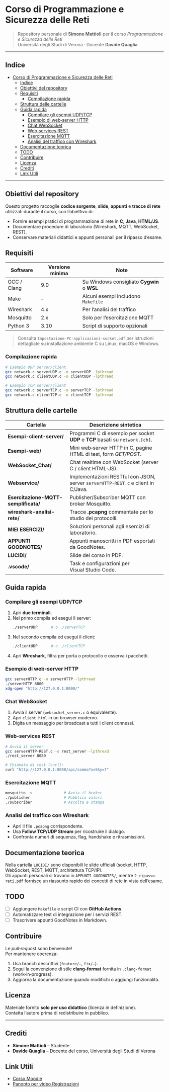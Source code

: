 # Corso di Programmazione e Sicurezza delle Reti

> Repository personale di **Simone Mattioli** per il corso _Programmazione e Sicurezza delle Reti_  
> Università degli Studi di Verona · Docente **Davide Quaglia**

---

## Indice
- [Corso di Programmazione e Sicurezza delle Reti](#corso-di-programmazione-e-sicurezza-delle-reti)
  - [Indice](#indice)
  - [Obiettivi del repository](#obiettivi-del-repository)
  - [Requisiti](#requisiti)
    - [Compilazione rapida](#compilazione-rapida)
  - [Struttura delle cartelle](#struttura-delle-cartelle)
  - [Guida rapida](#guida-rapida)
    - [Compilare gli esempi UDP/TCP](#compilare-gli-esempi-udptcp)
    - [Esempio di web‑server HTTP](#esempio-di-webserver-http)
    - [Chat WebSocket](#chat-websocket)
    - [Web‑services REST](#webservices-rest)
    - [Esercitazione MQTT](#esercitazione-mqtt)
    - [Analisi del traffico con Wireshark](#analisi-del-traffico-con-wireshark)
  - [Documentazione teorica](#documentazione-teorica)
  - [TODO](#todo)
  - [Contribuire](#contribuire)
  - [Licenza](#licenza)
  - [Crediti](#crediti)
  - [Link Utili](#link-utili)


---

## Obiettivi del repository
Questo progetto raccoglie **codice sorgente**, **slide**, **appunti** e **tracce di rete** utilizzati durante il corso, con l’obiettivo di:

* Fornire esempi pratici di programmazione di rete in **C**, **Java**, **HTML/JS**.
* Documentare procedure di laboratorio (Wireshark, MQTT, WebSocket, REST).
* Conservare materiali didattici e appunti personali per il ripasso d’esame.

## Requisiti
| Software | Versione minima | Note |
|----------|-----------------|------|
| GCC / Clang | 9.0 | Su Windows consigliato **Cygwin** o **WSL** |
| Make | – | Alcuni esempi includono `Makefile` |
| Wireshark | 4.x | Per l’analisi del traffico |
| Mosquitto | 2.x | Solo per l’esercitazione MQTT |
| Python 3 | 3.10 | Script di supporto opzionali |

> Consulta `Impostazione-PC-applicazioni-socket.pdf` per istruzioni dettagliate su installazione ambiente C su Linux, macOS e Windows.

### Compilazione rapida
```bash
# Esempio UDP server/client
gcc network.c serverUDP.c -o serverUDP -lpthread
gcc network.c clientUDP.c -o clientUDP -lpthread

# Esempio TCP server/client
gcc network.c serverTCP.c -o serverTCP -lpthread
gcc network.c clientTCP.c -o clientTCP -lpthread
```

## Struttura delle cartelle
| Cartella | Descrizione sintetica |
|----------|-----------------------|
| **Esempi-client-server/** | Programmi C di esempio per socket **UDP** e **TCP** basati su `network.[ch]`. |
| **Esempi-web/** | Mini web‑server HTTP in C, pagine HTML di test, form _GET/POST_. |
| **WebSocket_Chat/** | Chat realtime con WebSocket (server C / client HTML‑JS). |
| **Webservice/** | Implementazioni RESTful con JSON, server `serverHTTP-REST.c` e client in C/Java. |
| **Esercitazione-MQTT-semplificata/** | Publisher/Subscriber MQTT con broker Mosquitto. |
| **wireshark-analisi-rete/** | Tracce **.pcapng** commentate per lo studio dei protocolli. |
| **MIEI ESERCIZI/** | Soluzioni personali agli esercizi di laboratorio. |
| **APPUNTI GOODNOTES/** | Appunti manoscritti in PDF esportati da GoodNotes. |
| **LUCIDI/** | Slide del corso in PDF. |
| **.vscode/** | Task e configurazioni per Visual Studio Code. |

## Guida rapida

### Compilare gli esempi UDP/TCP
1. Apri **due terminali**.
2. Nel primo compila ed esegui il server:  
   ```bash
   ./serverUDP      # o ./serverTCP
   ```
3. Nel secondo compila ed esegui il client:  
   ```bash
   ./clientUDP      # o ./clientTCP
   ```
4. Apri **Wireshark**, filtra per porta o protocollo e osserva i pacchetti.

### Esempio di web‑server HTTP
```bash
gcc serverHTTP.c -o serverHTTP -lpthread
./serverHTTP 8000
xdg-open "http://127.0.0.1:8000/"
```

### Chat WebSocket
1. Avvia il server (`websocket_server.c` o equivalente).  
2. Apri `client.html` in un browser moderno.  
3. Digita un messaggio per broadcast a tutti i client connessi.

### Web‑services REST
```bash
# Avvia il server
gcc serverHTTP-REST.c -o rest_server -lpthread
./rest_server 8080

# Chiamata di test (curl):
curl "http://127.0.0.1:8080/api/somma?x=5&y=7"
```

### Esercitazione MQTT
```bash
mosquitto -v              # Avvia il broker
./publisher               # Pubblica valori
./subscriber              # Ascolta e stampa
```

### Analisi del traffico con Wireshark
* Apri il file `.pcapng` corrispondente.
* Usa **Follow TCP/UDP Stream** per ricostruire il dialogo.
* Confronta numeri di sequenza, flag, handshake e ritrasmissioni.

## Documentazione teorica
Nella cartella `LUCIDI/` sono disponibili le slide ufficiali (socket, HTTP, WebSocket, REST, MQTT, architettura TCP/IP).  
Gli appunti personali si trovano in `APPUNTI GOODNOTES/`, mentre `2_ripasso-reti.pdf` fornisce un riassunto rapido dei concetti di rete in vista dell’esame.

## TODO
- [ ] Aggiungere `Makefile` e script CI con **GitHub Actions**.  
- [ ] Automatizzare test di integrazione per i servizi REST.  
- [ ] Trascrivere appunti GoodNotes in Markdown.

## Contribuire
Le _pull‑request_ sono benvenute!  
Per mantenere coerenza:

1. Usa branch descrittivi (`feature/…`, `fix/…`).  
2. Segui la convenzione di stile **clang‑format** fornita in `.clang-format` (work‑in‑progress).  
3. Aggiorna la documentazione quando modifichi o aggiungi funzionalità.

## Licenza
Materiale fornito **solo per uso didattico** (licenza in definizione).  
Contatta l’autore prima di redistribuire in pubblico.

---

## Crediti
- **Simone Mattioli** – Studente  
- **Davide Quaglia** – Docente del corso, Università degli Studi di Verona

## Link Utili
- [Corso Moodle](https://moodledidattica.univr.it/course/view.php?id=20206)
- [Panopto per video Registrazioni](https://univr.cloud.panopto.eu/Panopto/Pages/Viewer.aspx?id=cc809fae-424b-40f2-b7a3-b2fa00ae8042&instance=MoodleDidattica)
